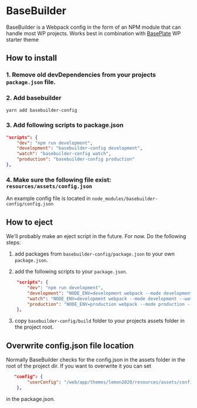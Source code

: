 # BaseBuilder

BaseBuilder is a Webpack config in the form of an NPM module that can handle most WP projects.
Works best in combination with [BasePlate](https://github.com/Levdbas/BasePlate 'Check out BasePlate') WP starter theme

## How to install

### 1. Remove old devDependencies from your projects `package.json` file.

### 2. Add basebuilder

```bash
yarn add basebuilder-config
```

### 3. Add following scripts to package.json

```json
"scripts": {
    "dev": "npm run development",
    "development": "basebuilder-config development",
    "watch": "basebuilder-config watch",
    "production": "basebuilder-config production"
},
```

### 4. Make sure the following file exist: `resources/assets/config.json`

An example config file is located in `node_modules/basebuilder-config/config.json`

## How to eject

We'll probably make an eject script in the future. For now. Do the following steps:

1. add packages from `basebuilder-config/package.json` to your own `package.json`.

2. add the following scripts to your `package.json`.

```json
    "scripts": {
        "dev": "npm run development",
        "development": "NODE_ENV=development webpack --mode development --config assets/build/webpack.config.js",
        "watch": "NODE_ENV=development webpack --mode development --watch --config assets/build/webpack.config.js",
        "production": "NODE_ENV=production webpack --mode production --config assets/build/webpack.config.js"
    },
```

3. copy `basebuilder-config/build` folder to your projects assets folder in the project root.

## Overwrite config.json file location

Normally BaseBuilder checks for the config.json in the assets folder in the root of the project dir.
If you want to overwrite it you can set

```json
   "config": {
        "userConfig": "/web/app/themes/lemon2020/resources/assets/config.json"
    },
```

in the package.json.
